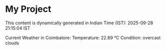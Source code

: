 # My Project

This content is dynamically generated in Indian Time (IST): 2025-09-28 21:15:04 IST


Current Weather in Coimbatore:
Temperature: 22.89 °C
Condition: overcast clouds
